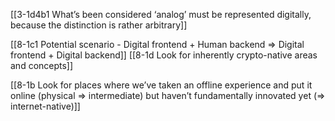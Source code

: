 [[3-1d4b1 What’s been considered ‘analog’ must be represented digitally, because the distinction is rather arbitrary]]

[[8-1c1 Potential scenario - Digital frontend + Human backend ⇒ Digital frontend + Digital backend]]
[[8-1d Look for inherently crypto-native areas and concepts]]

[[8-1b Look for places where we’ve taken an offline experience and put it online (physical ⇒ intermediate) but haven’t fundamentally innovated yet (⇒ internet-native)]]